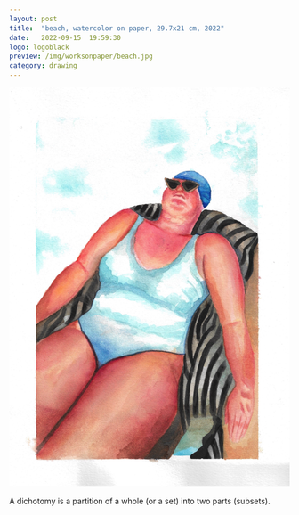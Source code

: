 ```yaml
---
layout: post
title:  "beach, watercolor on paper, 29.7x21 cm, 2022"
date:   2022-09-15  19:59:30
logo: logoblack
preview: /img/worksonpaper/beach.jpg
category: drawing
---
```


![dichotomy](/img/worksonpaper/beach.jpg) 

A dichotomy is a partition of a whole (or a set) into two parts (subsets).


